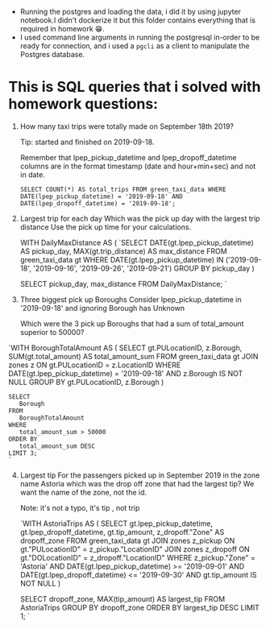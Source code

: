 - Running the postgres and loading the data, i did it by using jupyter notebook.I didn't dockerize it but this folder contains everything that is required in homework 😁.
- I used command line arguments in running the postgresql in-order to be ready for connection, and i used a `pgcli` as a client to manipulate the Postgres database.


# This is SQL queries that i solved with homework questions:
1. How many taxi trips were totally made on September 18th 2019?

   Tip: started and finished on 2019-09-18.

   Remember that lpep_pickup_datetime and lpep_dropoff_datetime columns are in the format timestamp (date and hour+min+sec) and not in date.

   `SELECT COUNT(*) AS total_trips
   FROM green_taxi_data
   WHERE DATE(lpep_pickup_datetime) = '2019-09-18'
     AND DATE(lpep_dropoff_datetime) = '2019-09-18';
     `

2. Largest trip for each day
   Which was the pick up day with the largest trip distance Use the pick up time for your calculations.
   
   WITH DailyMaxDistance AS (
    `SELECT
        DATE(gt.lpep_pickup_datetime) AS pickup_day,
        MAX(gt.trip_distance) AS max_distance
    FROM
        green_taxi_data gt
    WHERE
        DATE(gt.lpep_pickup_datetime) IN ('2019-09-18', '2019-09-16', '2019-09-26', '2019-09-21')
    GROUP BY
        pickup_day
)

   SELECT
    pickup_day,
    max_distance
   FROM
    DailyMaxDistance;
    `

3. Three biggest pick up Boroughs
   Consider lpep_pickup_datetime in '2019-09-18' and ignoring Borough has Unknown

   Which were the 3 pick up Boroughs that had a sum of total_amount superior to 50000?

  `WITH BoroughTotalAmount AS (
    SELECT
        gt.PULocationID,
        z.Borough,
        SUM(gt.total_amount) AS total_amount_sum
    FROM
        green_taxi_data gt
    JOIN
        zones z ON gt.PULocationID = z.LocationID
    WHERE
        DATE(gt.lpep_pickup_datetime) = '2019-09-18'
        AND z.Borough IS NOT NULL
    GROUP BY
        gt.PULocationID, z.Borough
)

    SELECT
       Borough
    FROM
       BoroughTotalAmount
    WHERE
       total_amount_sum > 50000
    ORDER BY
       total_amount_sum DESC
    LIMIT 3;
    `

4. Largest tip
   For the passengers picked up in September 2019 in the zone name Astoria which was the drop off zone that had the largest tip? We want the name of the    zone, not the id.

   Note: it's not a typo, it's tip , not trip

   `WITH AstoriaTrips AS (
       SELECT
        gt.lpep_pickup_datetime,
        gt.lpep_dropoff_datetime,
        gt.tip_amount,
        z_dropoff."Zone" AS dropoff_zone
    FROM
        green_taxi_data gt
    JOIN
        zones z_pickup ON gt."PULocationID" = z_pickup."LocationID"
    JOIN
        zones z_dropoff ON gt."DOLocationID" = z_dropoff."LocationID"
    WHERE
        z_pickup."Zone" = 'Astoria'
        AND DATE(gt.lpep_pickup_datetime) >= '2019-09-01'
        AND DATE(gt.lpep_dropoff_datetime) <= '2019-09-30'
        AND gt.tip_amount IS NOT NULL
)

    SELECT
        dropoff_zone,
        MAX(tip_amount) AS largest_tip
    FROM
        AstoriaTrips
    GROUP BY
        dropoff_zone
    ORDER BY
        largest_tip DESC
    LIMIT 1;
    ` 

